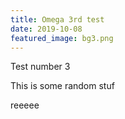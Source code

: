 ```yaml
---
title: Omega 3rd test
date: 2019-10-08
featured_image: bg3.png
---
```

Test number 3

This is some random stuf

reeeee